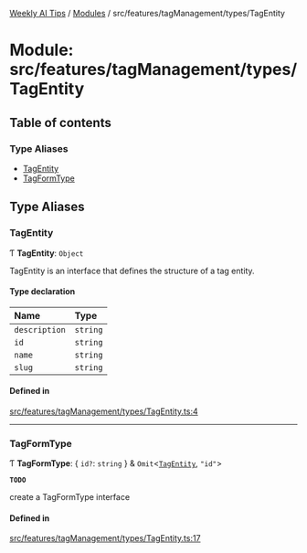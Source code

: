 [Weekly AI Tips](../README.md) / [Modules](../modules.md) / src/features/tagManagement/types/TagEntity

# Module: src/features/tagManagement/types/TagEntity

## Table of contents

### Type Aliases

- [TagEntity](src_features_tagManagement_types_TagEntity.md#tagentity)
- [TagFormType](src_features_tagManagement_types_TagEntity.md#tagformtype)

## Type Aliases

### TagEntity

Ƭ **TagEntity**: `Object`

TagEntity is an interface that defines the structure of a tag entity.

#### Type declaration

| Name | Type |
| :------ | :------ |
| `description` | `string` |
| `id` | `string` |
| `name` | `string` |
| `slug` | `string` |

#### Defined in

[src/features/tagManagement/types/TagEntity.ts:4](https://github.com/alexsoyes/weekly-ai-tips/blob/a5c5a395ae8c55cfba018def4dd85212d123191c/src/features/tagManagement/types/TagEntity.ts#L4)

___

### TagFormType

Ƭ **TagFormType**: \{ `id?`: `string`  } & `Omit`\<[`TagEntity`](src_features_tagManagement_types_TagEntity.md#tagentity), ``"id"``\>

**`TODO`**

create a TagFormType interface

#### Defined in

[src/features/tagManagement/types/TagEntity.ts:17](https://github.com/alexsoyes/weekly-ai-tips/blob/a5c5a395ae8c55cfba018def4dd85212d123191c/src/features/tagManagement/types/TagEntity.ts#L17)
